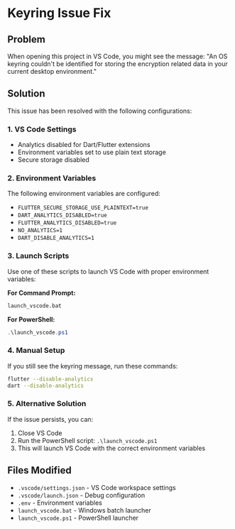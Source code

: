# Keyring Issue Fix

## Problem
When opening this project in VS Code, you might see the message: "An OS keyring couldn't be identified for storing the encryption related data in your current desktop environment."

## Solution
This issue has been resolved with the following configurations:

### 1. VS Code Settings
- Analytics disabled for Dart/Flutter extensions
- Environment variables set to use plain text storage
- Secure storage disabled

### 2. Environment Variables
The following environment variables are configured:
- `FLUTTER_SECURE_STORAGE_USE_PLAINTEXT=true`
- `DART_ANALYTICS_DISABLED=true`
- `FLUTTER_ANALYTICS_DISABLED=true`
- `NO_ANALYTICS=1`
- `DART_DISABLE_ANALYTICS=1`

### 3. Launch Scripts
Use one of these scripts to launch VS Code with proper environment variables:

**For Command Prompt:**
```cmd
launch_vscode.bat
```

**For PowerShell:**
```powershell
.\launch_vscode.ps1
```

### 4. Manual Setup
If you still see the keyring message, run these commands:

```bash
flutter --disable-analytics
dart --disable-analytics
```

### 5. Alternative Solution
If the issue persists, you can:
1. Close VS Code
2. Run the PowerShell script: `.\launch_vscode.ps1`
3. This will launch VS Code with the correct environment variables

## Files Modified
- `.vscode/settings.json` - VS Code workspace settings
- `.vscode/launch.json` - Debug configuration
- `.env` - Environment variables
- `launch_vscode.bat` - Windows batch launcher
- `launch_vscode.ps1` - PowerShell launcher
